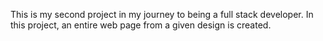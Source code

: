 This is my second project in my journey to being a full stack developer. In 
this project, an entire web page from a given design is created.
